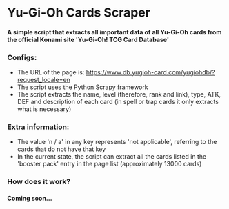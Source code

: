 # Yu-Gi-Oh Cards Scraper
#### A simple script that extracts all important data of all Yu-Gi-Oh cards from the official Konami site 'Yu-Gi-Oh! TCG Card Database'

### Configs:
- The URL of the page is: https://www.db.yugioh-card.com/yugiohdb/?request_locale=en
- The script uses the Python Scrapy framework
- The script extracts the name, level (therefore, rank and link), type, ATK, DEF and description of each card (in spell or trap cards it only extracts what is necessary)

### Extra information:
- The value 'n / a' in any key represents 'not applicable', referring to the cards that do not have that key
- In the current state, the script can extract all the cards listed in the 'booster pack' entry in the page list (approximately 13000 cards)

### How does it work?
#### Coming soon...
